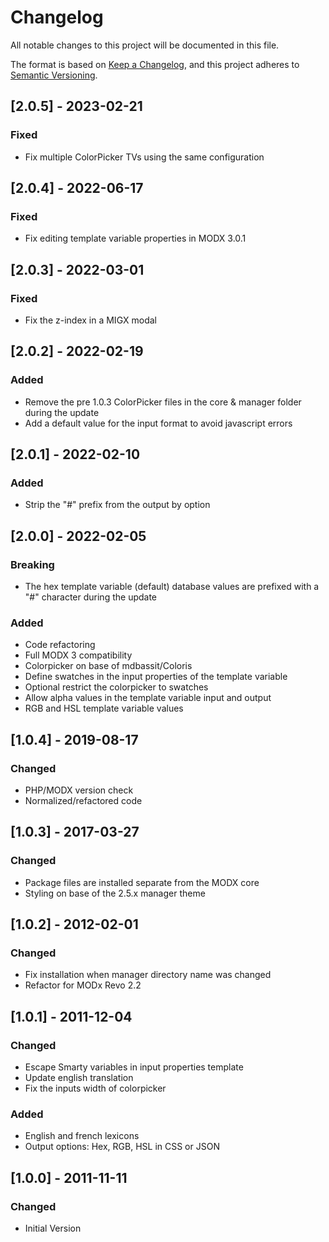 # Changelog

All notable changes to this project will be documented in this file.

The format is based on [Keep a Changelog](https://keepachangelog.com/en/1.0.0/),
and this project adheres to [Semantic Versioning](https://semver.org/spec/v2.0.0.html).

## [2.0.5] - 2023-02-21

### Fixed

- Fix multiple ColorPicker TVs using the same configuration

## [2.0.4] - 2022-06-17

### Fixed

- Fix editing template variable properties in MODX 3.0.1

## [2.0.3] - 2022-03-01

### Fixed

- Fix the z-index in a MIGX modal

## [2.0.2] - 2022-02-19

### Added

- Remove the pre 1.0.3 ColorPicker files in the core & manager folder during the update
- Add a default value for the input format to avoid javascript errors

## [2.0.1] - 2022-02-10

### Added

- Strip the "#" prefix from the output by option

## [2.0.0] - 2022-02-05

### Breaking

- The hex template variable (default) database values are prefixed with a "#" character during the update

### Added

- Code refactoring
- Full MODX 3 compatibility
- Colorpicker on base of mdbassit/Coloris
- Define swatches in the input properties of the template variable
- Optional restrict the colorpicker to swatches
- Allow alpha values in the template variable input and output
- RGB and HSL template variable values

## [1.0.4] - 2019-08-17

### Changed

- PHP/MODX version check
- Normalized/refactored code 

## [1.0.3] - 2017-03-27

### Changed

- Package files are installed separate from the MODX core
- Styling on base of the 2.5.x manager theme

## [1.0.2] - 2012-02-01

### Changed

- Fix installation when manager directory name was changed
- Refactor for MODx Revo 2.2

## [1.0.1] - 2011-12-04

### Changed

- Escape Smarty variables in input properties template
- Update english translation
- Fix the inputs width of colorpicker

### Added

- English and french lexicons
- Output options: Hex, RGB, HSL in CSS or JSON

## [1.0.0] - 2011-11-11

### Changed

- Initial Version
